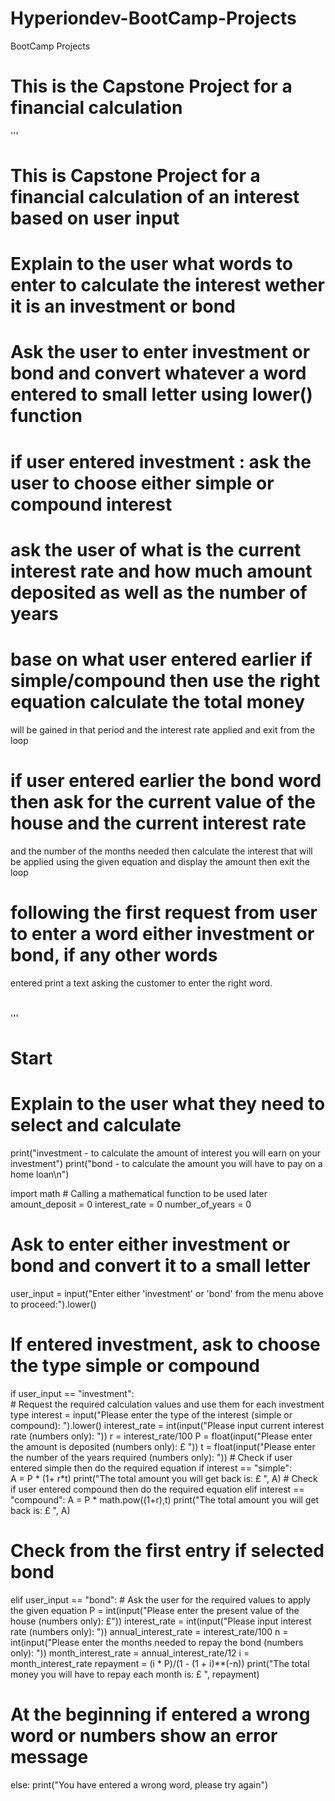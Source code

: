 # Hyperiondev-BootCamp-Projects
BootCamp Projects
# This is the Capstone Project for a financial calculation

'''
# This is Capstone Project for a financial calculation of an interest based on user input
# Explain to the user what words to enter to calculate the interest wether it is an investment or bond
# Ask the user to enter investment or bond and convert whatever a word entered to small letter using lower() function
# if user entered investment : ask the user to choose either simple or compound interest
# ask the user of what is the current interest rate and how much amount deposited as well as the number of years 
# base on what user entered earlier if simple/compound then use the right equation calculate the total money
  will be gained in that period and the interest rate applied and exit from the loop
# if user entered earlier the bond word then ask for the current value of the house and the current interest rate 
  and the number of the months needed then calculate the interest that will be applied using the given equation
  and display the amount then exit the loop 
# following the first request from user to enter a word either investment or bond, if any other words 
  entered print a text asking the customer to enter the right word.   
# 
'''

# Start 
# Explain to the user what they need to select and calculate 
print("investment - to calculate the amount of interest you will earn on your investment")
print("bond       - to calculate the amount you will have to pay on a home loan\n")

import math            #  Calling a mathematical function to be used later
amount_deposit = 0
interest_rate = 0
number_of_years = 0

# Ask to enter either investment or bond and convert it to a small letter 
user_input = input("Enter either 'investment' or 'bond' from the menu above to proceed:").lower()
# If entered investment, ask to choose the type simple or compound 
if user_input == "investment":   
    # Request the required calculation values and use them for each investment type
    interest = input("Please enter the type of the interest (simple or compound): ").lower()
    interest_rate = int(input("Please input current interest rate (numbers only): ")) 
    r = interest_rate/100
    P = float(input("Please enter the amount is deposited (numbers only): £ "))
    t = float(input("Please enter the number of the years required (numbers only): "))
    # Check if user entered simple then do the required equation
    if interest == "simple":  
        A = P * (1+ r*t)
        print("The total amount you will get back is: £ ", A)
        # Check if user entered compound then do the required equation
    elif interest == "compound":
        A = P * math.pow((1+r),t)
        print("The total amount you will get back is: £ ", A)

# Check from the first entry if selected bond  
elif user_input == "bond":
    # Ask the user for the required values to apply the given equation 
    P = int(input("Please enter the present value of the house (numbers only): £"))
    interest_rate = int(input("Please input interest rate (numbers only): "))
    annual_interest_rate = interest_rate/100
    n = int(input("Please enter the months needed to repay the bond (numbers only): "))
    month_interest_rate = annual_interest_rate/12
    i = month_interest_rate
    repayment = (i * P)/(1 - (1 + i)**(-n))
    print("The total money you will have to repay each month is: £ ", repayment)

  # At the beginning if entered a wrong word or numbers show an error message 
else:
    print("You have entered a wrong word, please try again")
  
   
  

